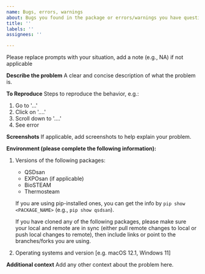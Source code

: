 ```yaml
---
name: Bugs, errors, warnings
about: Bugs you found in the package or errors/warnings you have questions over
title: ''
labels: ''
assignees: ''

---
```


Please replace prompts with your situation, add a note (e.g., NA) if not applicable

**Describe the problem**
A clear and concise description of what the problem is.

**To Reproduce**
Steps to reproduce the behavior, e.g.:
1. Go to '...'
2. Click on '....'
3. Scroll down to '....'
4. See error

**Screenshots**
If applicable, add screenshots to help explain your problem.

**Environment (please complete the following information):**
1. Versions of the following packages:
     - QSDsan
     - EXPOsan (if applicable)
     - BioSTEAM
     - Thermosteam

    If you are using pip-installed ones, you can get the info by `pip show <PACKAGE_NAME>` (e.g., `pip show qsdsan`).

    If you have cloned any of the following packages, please make sure your local and remote are in sync (either pull remote changes to local or push local changes to remote), then include links or point to the branches/forks you are using.

2. Operating systems and version [e.g. macOS 12.1, Windows 11]

**Additional context**
Add any other context about the problem here.
